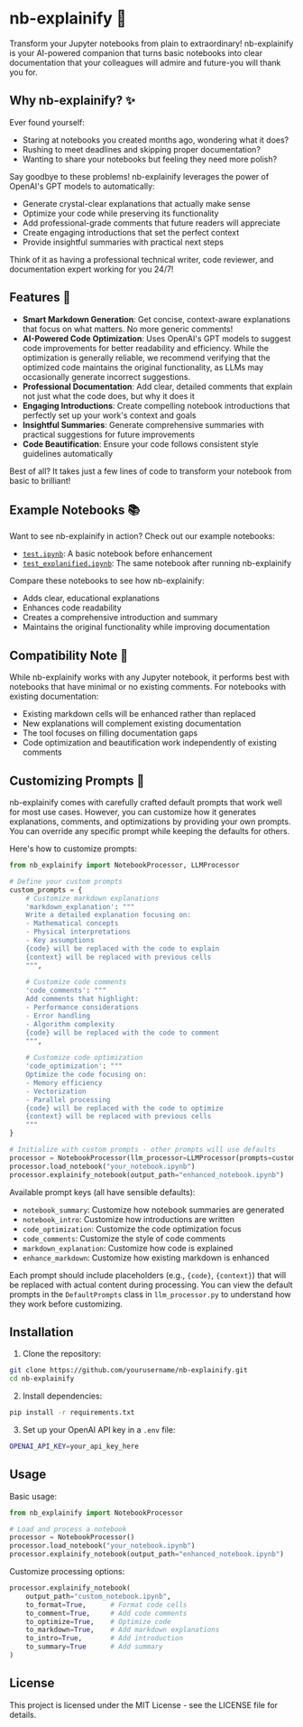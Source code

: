 # nb-explainify 🚀

Transform your Jupyter notebooks from plain to extraordinary! nb-explainify is your AI-powered companion that turns basic notebooks into clear documentation that your colleagues will admire and future-you will thank you for.

## Why nb-explainify? ✨

Ever found yourself:
- Staring at notebooks you created months ago, wondering what it does? 
- Rushing to meet deadlines and skipping proper documentation?
- Wanting to share your notebooks but feeling they need more polish?

Say goodbye to these problems! nb-explainify leverages the power of OpenAI's GPT models to automatically:
- Generate crystal-clear explanations that actually make sense
- Optimize your code while preserving its functionality
- Add professional-grade comments that future readers will appreciate
- Create engaging introductions that set the perfect context
- Provide insightful summaries with practical next steps

Think of it as having a professional technical writer, code reviewer, and documentation expert working for you 24/7!

## Features 🎯

- **Smart Markdown Generation**: Get concise, context-aware explanations that focus on what matters. No more generic comments!
- **AI-Powered Code Optimization**: Uses OpenAI's GPT models to suggest code improvements for better readability and efficiency. While the optimization is generally reliable, we recommend verifying that the optimized code maintains the original functionality, as LLMs may occasionally generate incorrect suggestions.
- **Professional Documentation**: Add clear, detailed comments that explain not just what the code does, but why it does it
- **Engaging Introductions**: Create compelling notebook introductions that perfectly set up your work's context and goals
- **Insightful Summaries**: Generate comprehensive summaries with practical suggestions for future improvements
- **Code Beautification**: Ensure your code follows consistent style guidelines automatically

Best of all? It takes just a few lines of code to transform your notebook from basic to brilliant!

## Example Notebooks 📚

Want to see nb-explainify in action? Check out our example notebooks:
- [`test.ipynb`](test.ipynb): A basic notebook before enhancement
- [`test_explanified.ipynb`](test_explanified.ipynb): The same notebook after running nb-explainify

Compare these notebooks to see how nb-explainify:
- Adds clear, educational explanations
- Enhances code readability
- Creates a comprehensive introduction and summary
- Maintains the original functionality while improving documentation

## Compatibility Note 📝

While nb-explainify works with any Jupyter notebook, it performs best with notebooks that have minimal or no existing comments. For notebooks with existing documentation:
- Existing markdown cells will be enhanced rather than replaced
- New explanations will complement existing documentation
- The tool focuses on filling documentation gaps
- Code optimization and beautification work independently of existing comments

## Customizing Prompts 🎨

nb-explainify comes with carefully crafted default prompts that work well for most use cases. However, you can customize how it generates explanations, comments, and optimizations by providing your own prompts. You can override any specific prompt while keeping the defaults for others.

Here's how to customize prompts:

```python
from nb_explainify import NotebookProcessor, LLMProcessor

# Define your custom prompts
custom_prompts = {
    # Customize markdown explanations
    'markdown_explanation': """
    Write a detailed explanation focusing on:
    - Mathematical concepts
    - Physical interpretations
    - Key assumptions
    {code} will be replaced with the code to explain
    {context} will be replaced with previous cells
    """,
    
    # Customize code comments
    'code_comments': """
    Add comments that highlight:
    - Performance considerations
    - Error handling
    - Algorithm complexity
    {code} will be replaced with the code to comment
    """,
    
    # Customize code optimization
    'code_optimization': """
    Optimize the code focusing on:
    - Memory efficiency
    - Vectorization
    - Parallel processing
    {code} will be replaced with the code to optimize
    {context} will be replaced with previous cells
    """
}

# Initialize with custom prompts - other prompts will use defaults
processor = NotebookProcessor(llm_processor=LLMProcessor(prompts=custom_prompts))
processor.load_notebook("your_notebook.ipynb")
processor.explainify_notebook(output_path="enhanced_notebook.ipynb")
```

Available prompt keys (all have sensible defaults):
- `notebook_summary`: Customize how notebook summaries are generated
- `notebook_intro`: Customize how introductions are written
- `code_optimization`: Customize the code optimization focus
- `code_comments`: Customize the style of code comments
- `markdown_explanation`: Customize how code is explained
- `enhance_markdown`: Customize how existing markdown is enhanced

Each prompt should include placeholders (e.g., `{code}`, `{context}`) that will be replaced with actual content during processing. You can view the default prompts in the `DefaultPrompts` class in `llm_processor.py` to understand how they work before customizing.

## Installation

1. Clone the repository:
```bash
git clone https://github.com/yourusername/nb-explainify.git
cd nb-explainify
```

2. Install dependencies:
```bash
pip install -r requirements.txt
```

3. Set up your OpenAI API key in a `.env` file:
```bash
OPENAI_API_KEY=your_api_key_here
```

## Usage

Basic usage:
```python
from nb_explainify import NotebookProcessor

# Load and process a notebook
processor = NotebookProcessor()
processor.load_notebook("your_notebook.ipynb")
processor.explainify_notebook(output_path="enhanced_notebook.ipynb")
```

Customize processing options:
```python
processor.explainify_notebook(
    output_path="custom_notebook.ipynb",
    to_format=True,      # Format code cells
    to_comment=True,     # Add code comments
    to_optimize=True,    # Optimize code
    to_markdown=True,    # Add markdown explanations
    to_intro=True,       # Add introduction
    to_summary=True      # Add summary
)
```

## License

This project is licensed under the MIT License - see the LICENSE file for details.